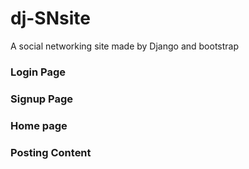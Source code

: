 # dj-SNsite
A social networking site made by Django and bootstrap
### Login Page

### Signup Page

### Home page

### Posting Content
